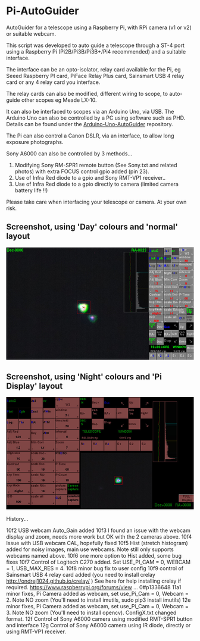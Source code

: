 # Pi-AutoGuider
AutoGuider for a telescope using a Raspberry Pi, with RPi camera (v1 or v2) or suitable webcam.

This script was developed to auto guide a telescope through a ST-4 port using a Raspberry Pi (Pi2B/Pi3B/Pi3B+/Pi4 recommended) 
and a suitable interface.

The interface can be an opto-isolator, relay card available for the Pi, eg Seeed Raspberry PI card, 
PiFace Relay Plus card, Sainsmart USB 4 relay card or any 4 relay card you interface.

The relay cards can also be modified, different wiring to scope, to auto-guide other scopes eg Meade LX-10.

It can also be interfaced to scopes via an Arduino Uno, via USB. 
The Arduino Uno can also be controlled by a PC using software such as PHD. Details can be found under the [Arduino-Uno-AutoGuider](https://github.com/Gordon999/Arduino-Uno-AutoGuider) repository.

The Pi can also control a Canon DSLR, via an interface, to allow long exposure photographs.

Sony A6000 can also be controlled by 3 methods...

1) Modifying Sony RM-SPR1 remote button (See Sony.txt and related photos) with extra FOCUS control gpio added (pin 23). 
2) Use of Infra Red diode to a gpio and Sony RMT-VP1 receiver..
3) Use of Infra Red diode to a gpio directly to camera (limited camera battery life !!)

Please take care when interfacing your telescope or camera. At your own risk.

## Screenshot, using 'Day' colours and 'normal' layout

![screenshot](scr_pic7.jpg)

## Screenshot, using 'Night' colours and 'Pi Display' layout
![screenshot](scr_pic9.jpg)

History...

10f2 USB webcam Auto_Gain added
10f3 I found an issue with the webcam display and zoom, needs more work but OK with the 2 cameras above.
10f4 Issue with USB webcam CAL, hopefully fixed
10f5 Hist (stretch histogram) added for noisy images, main use webcams. Note still only supports webcams named above.
10f6 one more option to Hist added, some bug fixes
10f7 Control of Logitech C270 added. Set USE_PI_CAM = 0, WEBCAM = 1, USB_MAX_RES = 4.
10f8 minor bug fix to user config
10f9 control of Sainsmart USB 4 relay card added (you need to install crelay http://ondrej1024.github.io/crelay/ )
See here for help installing crelay if required. https://www.raspberrypi.org/forums/view ... 0#p1336648
11a1 minor fixes, Pi Camera added as webcam, set use_Pi_Cam = 0, Webcam = 2. Note NO zoom
(You'll need to install imutils, sudo pip3 install imutils)
12e minor fixes, Pi Camera added as webcam, set use_Pi_Cam = 0, Webcam = 3. Note NO zoom
(You'll need to install opencv). ConfigX.txt changed format.
12f Control of Sony A6000 camera using modified RMT-SPR1 button and interface
12g Control of Sony A6000 camera using IR diode, directly or using RMT-VP1 receiver.
